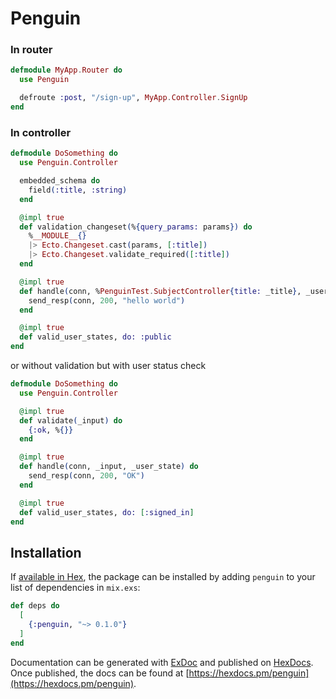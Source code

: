 # Penguin

### In router

```elixir
defmodule MyApp.Router do
  use Penguin

  defroute :post, "/sign-up", MyApp.Controller.SignUp
end
```

### In controller
```elixir
defmodule DoSomething do
  use Penguin.Controller

  embedded_schema do
    field(:title, :string)
  end

  @impl true
  def validation_changeset(%{query_params: params}) do
    %__MODULE__{}
    |> Ecto.Changeset.cast(params, [:title])
    |> Ecto.Changeset.validate_required([:title])
  end

  @impl true
  def handle(conn, %PenguinTest.SubjectController{title: _title}, _user_state) do
    send_resp(conn, 200, "hello world")
  end

  @impl true
  def valid_user_states, do: :public
end
```

or without validation but with user status check
```elixir
defmodule DoSomething do
  use Penguin.Controller

  @impl true
  def validate(_input) do
    {:ok, %{}}
  end

  @impl true
  def handle(conn, _input, _user_state) do
    send_resp(conn, 200, "OK")
  end

  @impl true
  def valid_user_states, do: [:signed_in]
end
```


## Installation

If [available in Hex](https://hex.pm/docs/publish), the package can be installed
by adding `penguin` to your list of dependencies in `mix.exs`:

```elixir
def deps do
  [
    {:penguin, "~> 0.1.0"}
  ]
end
```

Documentation can be generated with [ExDoc](https://github.com/elixir-lang/ex_doc)
and published on [HexDocs](https://hexdocs.pm). Once published, the docs can
be found at [https://hexdocs.pm/penguin](https://hexdocs.pm/penguin).
